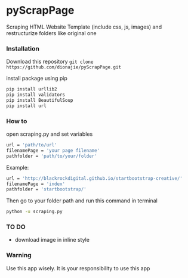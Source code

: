 # pyScrapPage
Scraping HTML Website Template (include css, js, images) and restructurize folders like original one

### Installation
Download this repository  ``` git clone https://github.com/dionajie/pyScrapPage.git ```

install package using pip
```  sh
pip install urllib2
pip install validators
pip install BeautifulSoup
pip install url

```

### How to
open scraping.py and set variables 

``` sh
url = 'path/to/url'
filenamePage = 'your page filename'
pathfolder = 'path/to/your/folder'
````
Example:
``` sh
url = 'http://blackrockdigital.github.io/startbootstrap-creative/' 
filenamePage = 'index'	
pathfolder = 'startbootstrap/'
```

Then go to your folder path and run this command in terminal
``` sh
python -u scraping.py
```

### TO DO
* download image in inline style

### Warning
Use this app wisely. 
It is your responsibility to use this app
